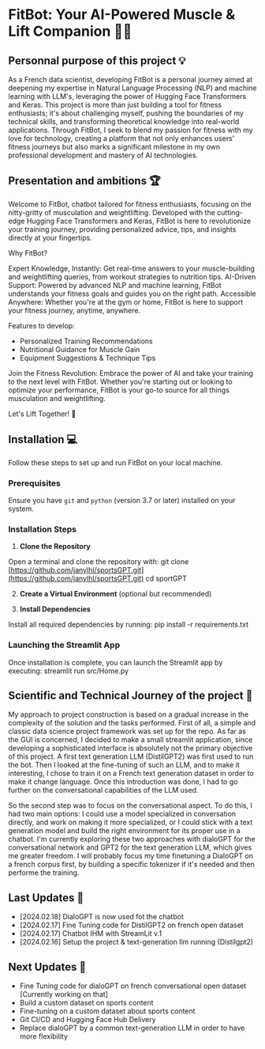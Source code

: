 # FitBot: Your AI-Powered Muscle & Lift Companion 🏋️‍♂️

## Personnal purpose of this project :bulb:
As a French data scientist, developing FitBot is a personal journey aimed at deepening my expertise in Natural Language Processing (NLP) and machine learning with LLM's, leveraging the power of Hugging Face Transformers and Keras. This project is more than just building a tool for fitness enthusiasts; it's about challenging myself, pushing the boundaries of my technical skills, and transforming theoretical knowledge into real-world applications. Through FitBot, I seek to blend my passion for fitness with my love for technology, creating a platform that not only enhances users' fitness journeys but also marks a significant milestone in my own professional development and mastery of AI technologies.

## Presentation and ambitions :trophy:
Welcome to FitBot, chatbot tailored for fitness enthusiasts, focusing on the nitty-gritty of musculation and weightlifting. Developed with the cutting-edge Hugging Face Transformers and Keras, FitBot is here to revolutionize your training journey, providing personalized advice, tips, and insights directly at your fingertips.

Why FitBot?

Expert Knowledge, Instantly: Get real-time answers to your muscle-building and weightlifting queries, from workout strategies to nutrition tips.
AI-Driven Support: Powered by advanced NLP and machine learning, FitBot understands your fitness goals and guides you on the right path.
Accessible Anywhere: Whether you're at the gym or home, FitBot is here to support your fitness journey, anytime, anywhere.

Features to develop:
- Personalized Training Recommendations
- Nutritional Guidance for Muscle Gain
- Equipment Suggestions & Technique Tips

Join the Fitness Revolution: Embrace the power of AI and take your training to the next level with FitBot. Whether you're starting out or looking to optimize your performance, FitBot is your go-to source for all things musculation and weightlifting.

Let's Lift Together! 🚀

## Installation :computer:
Follow these steps to set up and run FitBot on your local machine.

### Prerequisites

Ensure you have `git` and `python` (version 3.7 or later) installed on your system.

### Installation Steps

1. **Clone the Repository**

Open a terminal and clone the repository with:
git clone [https://github.com/janylhl/sportsGPT.git](https://github.com/janylhl/sportsGPT.git)
cd sportGPT

2. **Create a Virtual Environment** (optional but recommended)


3. **Install Dependencies**

Install all required dependencies by running:
pip install -r requirements.txt

### Launching the Streamlit App

Once installation is complete, you can launch the Streamlit app by executing:
streamlit run src/Home.py


## Scientific and Technical Journey of the project :book:
My approach to project construction is based on a gradual increase in the complexity of the solution and the tasks performed. First of all, a simple and classic data science project framework was set up for the repo. As far as the GUI is concerned, I decided to make a small streamlit application, since developing a sophisticated interface is absolutely not the primary objective of this project. A first text generation LLM (DistilGPT2) was first used to run the bot. Then I looked at the fine-tuning of such an LLM, and to make it interesting, I chose to train it on a French text generation dataset in order to make it change language. Once this introduction was done, I had to go further on the conversational capabilities of the LLM used.

So the second step was to focus on the conversational aspect. To do this, I had two main options: I could use a model specialized in conversation directly, and work on making it more specialized, or I could stick with a text generation model and build the right environment for its proper use in a chatbot. I'm currently exploring these two approaches with dialoGPT for the conversational network and GPT2 for the text generation LLM, which gives me greater freedom.
I will probably focus my time finetuning a DialoGPT on a french corpus first, by building a specific tokenizer if it's needed and then performe the training.

## Last Updates :tada:
- [2024.02.18] DialoGPT is now used fot the chatbot
- [2024.02.17] Fine Tuning code for DistilGPT2 on french open dataset
- [2024.02.17] Chatbot IHM with StreamLit v.1
- [2024.02.16] Setup the project & text-generation llm running (Distilgpt2)

## Next Updates :wrench:
- Fine Tuning code for dialoGPT on french conversational open dataset [Currently working on that]
- Build a custom dataset on sports content
- Fine-tuning on a custom dataset about sports content
- Git CI/CD and Hugging Face Hub Delivery
- Replace dialoGPT by a common text-generation LLM in order to have more flexibility